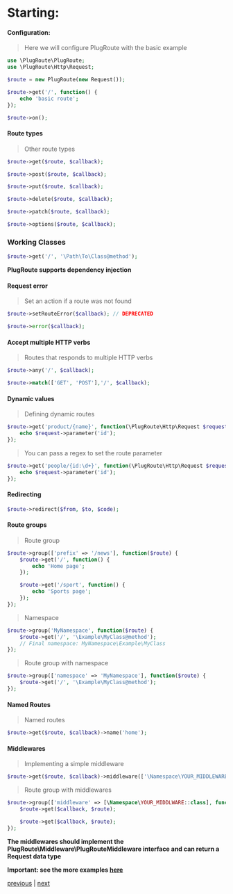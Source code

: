 # Starting:

#### Configuration:
> Here we will configure PlugRoute with the basic example
```php
use \PlugRoute\PlugRoute;
use \PlugRoute\Http\Request;

$route = new PlugRoute(new Request());

$route->get('/', function() {
    echo 'basic route';
});

$route->on();
``` 

#### Route types
> Other route types
```php
$route->get($route, $callback);

$route->post($route, $callback);

$route->put($route, $callback);

$route->delete($route, $callback);

$route->patch($route, $callback);

$route->options($route, $callback);
```

### Working Classes
```php
$route->get('/', '\Path\To\Class@method');
```
**PlugRoute supports dependency injection**

#### Request error
> Set an action if a route was not found
```php
$route->setRouteError($callback); // DEPRECATED

$route->error($callback);
```

#### Accept multiple HTTP verbs
> Routes that responds to multiple HTTP verbs
```php
$route->any('/', $callback);

$route->match(['GET', 'POST'],'/', $callback);
```

#### Dynamic values
> Defining dynamic routes
```php
$route->get('product/{name}', function(\PlugRoute\Http\Request $request) {
    echo $request->parameter('id');
});
```

> You can pass a regex to set the route parameter
```php
$route->get('people/{id:\d+}', function(\PlugRoute\Http\Request $request) {
    echo $request->parameter('id');
});
```

#### Redirecting
```php
$route->redirect($from, $to, $code);
```

#### Route groups
> Route group
```php
$route->group(['prefix' => '/news'], function($route) {
    $route->get('/', function() {
        echo 'Home page';
    });

    $route->get('/sport', function() {
        echo 'Sports page';
    });
});
```

> Namespace
```php
$route->group('MyNamespace', function($route) {
    $route->get('/', '\Example\MyClass@method'); 
    // Final namespace: MyNamespace\Example\MyClass
});
```

> Route group with namespace
```php
$route->group(['namespace' => 'MyNamespace'], function($route) {
    $route->get('/', '\Example\MyClass@method');
});
```

#### Named Routes
> Named routes
```php
$route->get($route, $callback)->name('home');
``` 

#### Middlewares
> Implementing a simple middleware
```php
$route->get($route, $callback)->middleware(['\Namespace\YOUR_MIDDLEWARE']);
```

> Route group with middlewares
```php
$route->group(['middleware' => [\Namespace\YOUR_MIDDLWARE::class], function($route) {
    $route->get($callback, $route);

    $route->get($callback, $route);
});
``` 

**The middlewares should implement the PlugRoute\Middleware\PlugRouteMiddleware interface and can return a Request data type** 

**Important: see the more examples [here](../example)**

[previous](installation.md) | [next](request.md)
